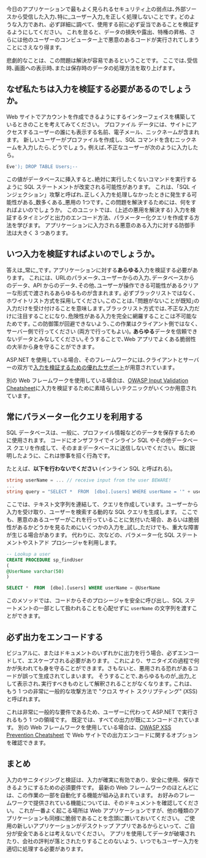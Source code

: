 今日のアプリケーションで最もよく見られるセキュリティ上の弱点は､外部ソースから受信した入力､特に_ユーザー入力_を正しく処理しないことです｡ どのような入力であれ、必ず詳細に調べて、使用する前に必ず妥当であることを検証するようにしてください。 これを怠ると、データの損失や露出、特権の昇格、さらには他のユーザーのコンピューター上で悪意のあるコードが実行されてしまうことにさえなり得ます。

悲劇的なことは、この問題は解決が容易であるということです。 ここでは､受信時､画面への表示時､または保存時のデータの処理方法を取り上げます｡

## <a name="why-do-we-need-to-validate-our-input"></a>なぜ私たちは入力を検証する必要があるのでしょうか。

Web サイトでアカウントを作成できるようにするインターフェイスを構築しているときのことを考えてみてください。 プロファイル データには、サイトにアクセスするユーザーの誰にも表示する名前、電子メール、ニックネームが含まれます。 新しいユーザーがプロファイルを作成し、SQL コマンドを含むニックネームを入力したら､どうでしょう｡ 例えば､不正なユーザーが次のように入力したら｡

```sql
Eve'); DROP TABLE Users;--
```

この値がデータベースに挿入すると､絶対に実行したくないコマンドを実行するように SQL ステートメントが改変される可能性があります。 これは、「SQL インジェクション」攻撃と呼ばれ､正しく入力を処理しなかったときに発生する可能性がある_数多くある_悪用の 1つです｡ この問題を解決するためには、何をすればよいのでしょうか。 このユニットでは、(上述の悪用を解決する) 入力を検証するタイミングと出力のエンコード方法、パラメーター化クエリを作成する方法を学びます。 アプリケーションに入力される悪意のある入力に対する防御手法は大きく 3 つあります。

## <a name="when-do-i-need-to-validate-input"></a>いつ入力を検証すればよいのでしょうか｡

答えは_常に_です｡ アプリケーションに対する**あらゆる**入力を検証する必要があります。 これには、URLのパラメータ､ユーザーからの入力､データベースからのデータ、API からのデータ､その他､ユーザーが操作できる可能性があるクリアーな形式で渡されるあらゆるものが含まれます｡ 必ずブラックリストではなく､ホワイトリスト方式を採用してください｡このことは､｢問題がないことが既知｣の入力だけを受け付けることを意味します｡ブラックリスト方式では､不正な入力だけに注目することになり､危険性がある入力を完全に網羅することこは不可能なためです｡  この防御策が回避できないよう､この作業はクライアント側ではなく､サーバー側で行ってください (両方で行ってもよい)｡ **あらゆる**データを信頼できないデータとみなしてください｡そうすることで､Web アプリでよくある脆弱性の大半から身を守ることができます｡

ASP.NET を使用している場合、そのフレームワークには､クライアントとサーバーの双方で[入力を検証するための優れたサポート](https://docs.microsoft.com/aspnet/web-pages/overview/ui-layouts-and-themes/validating-user-input-in-aspnet-web-pages-sites)が用意されています｡

別の Web フレームワークを使用している場合は、[OWASP Input Validation Cheatsheet](https://www.owasp.org/index.php/Input_Validation_Cheat_Sheet)に入力を検証するために素晴らしいテクニックがいくつか用意されています｡


## <a name="always-use-parameterized-queries"></a>常にパラメーター化クエリを利用する

SQL データベースは、一般に、プロファイル情報などのデータを保存するために使用されます。  コードにオンザフライでインライン SQL やその他データベース クエリを作成して、そのままデータベースに送信しないでください。既に説明したように、これは惨事を招く行為です。

たとえば、**以下を行わないでください** (インライン SQL と呼ばれる)。

```csharp
string userName = ... // receive input from the user BEWARE!
...
string query = "SELECT *  FROM  [dbo].[users] WHERE userName = '" + userName + "'";
```

ここでは、テキスト文字列を連結して、クエリを作成しています。ユーザーから入力を受け取り、ユーザーを検索する動的な SQL クエリを生成します。 ここでも、悪意のあるユーザーがこれを行っていることに気付いた場合、あるいは脆弱性があるかどうかを見るためにいくつかの入力を_試し_ただけでも、重大な障害が生じる場合があります。 代わりに、次などの、パラメーター化 SQL ステートメントやストアド プロシージャを利用します。

```sql
-- Lookup a user
CREATE PROCEDURE sp_findUser
(
@UserName varchar(50)
)

SELECT *  FROM  [dbo].[users] WHERE userName = @UserName
```

このメソッドでは、コードからそのプロシージャを安全に呼び出し、SQL ステートメントの一部として扱われることを心配せずに `userName` の文字列を渡すことができます。

## <a name="always-encode-your-output"></a>必ず出力をエンコードする

ビジュアルに、またはドキュメントのいずれかに出力を行う場合、必ずエンコードして、エスケープされる必要があります。 これにより、サニタイズの過程で何かが失われても身を守ることができます。さもないと、悪用される恐れがあるコードが誤って生成されてしまいます。 そうすることで､あらゆるものが_出力_として表示され､実行すべきものとして解釈されることがなくなります｡ これは、もう 1 つの非常に一般的な攻撃方法で "クロス サイト スクリプティング" (XSS) と呼ばれます。

これは非常に一般的な要件であるため、ユーザーに代わって ASP.NET で実行されるもう 1 つの領域です。 既定では、すべての出力が既にエンコードされています。 別の Web フレームワークを使用している場合は、[OWASP XSS Prevention Cheatsheet](https://www.owasp.org/index.php/XSS_(Cross_Site_Scripting)_Prevention_Cheat_Sheet) で Web サイトでの出力エンコードに関するオプションを確認できます。

## <a name="summary"></a>まとめ

入力のサニタイジングと検証は、入力が確実に有効であり、安全に使用、保存できるようにするための必須要件です。 最新の Web フレームワークのほとんどには、この作業の一部を自動化する機能が組み込まれています。 お好みのフレームワークで提供されている機能については、そのドキュメントを確認してください。 これが一番よく起こる場所は Web アプリケーションですが、他の種類のアプリケーションも同様に脆弱であることを念頭に置いておいてください。 ご使用の新しいアプリケーションがデスクトップ アプリであるからといって、ご自分が安全であるとは考えないでください。 アプリを使用してデータが破壊されたり、会社の評判が落とされたりすることのないよう、いつでもユーザー入力を適切に処理する必要があります。